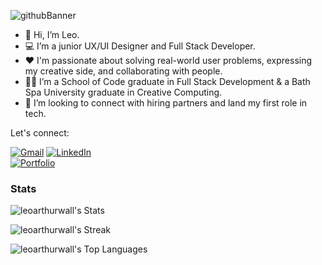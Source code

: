 ![githubBanner](https://user-images.githubusercontent.com/99083396/190916189-5652cd94-ff54-4d58-affa-b86d56c476db.png)


- 👋 Hi, I’m Leo.
- :computer: I’m a junior UX/UI Designer and Full Stack Developer.
- :heart: I'm passionate about solving real-world user problems, expressing my creative side, and collaborating with people.
- :man_student: I’m a School of Code graduate in Full Stack Development & a Bath Spa University graduate in Creative Computing.
- 👀 I’m looking to connect with hiring partners and land my first role in tech.

Let's connect:

[![Gmail](https://img.shields.io/badge/Gmail-D14836?style=for-the-badge&logo=gmail&logoColor=white)][1]
[![LinkedIn](https://img.shields.io/badge/linkedin-%230077B5.svg?style=for-the-badge&logo=linkedin&logoColor=white)][2]  
[![Portfolio](https://img.shields.io/badge/Portfolio-%23000000.svg?style=for-the-badge&logo=firefox&logoColor=#FF7139)][3]


[1]:mailto:leowall93@gmail.com
[2]:https://www.linkedin.com/in/leo-wall/
[3]:https://leowall.netlify.app/

### Stats

![leoarthurwall's Stats](https://github-readme-stats.vercel.app/api?username=leoarthurwall&theme=vue-dark&show_icons=true&hide_border=true&count_private=true)

![leoarthurwall's Streak](https://github-readme-streak-stats.herokuapp.com/?user=leoarthurwall&theme=vue-dark&hide_border=true)

![leoarthurwall's Top Languages](https://github-readme-stats.vercel.app/api/top-langs/?username=leoarthurwall&theme=vue-dark&show_icons=true&hide_border=true&layout=compact)

<!---
leoarthurwall/leoarthurwall is a ✨ special ✨ repository because its `README.md` (this file) appears on your GitHub profile.
You can click the Preview link to take a look at your changes.
--->


